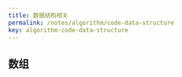 ```yaml
---
title: 数据结构相关
permalink: /notes/algorithm/code-data-structure
key: algorithm-code-data-structure
---
```


## 数组

